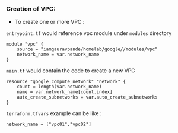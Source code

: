 ### Creation of VPC:

-  To create one or more VPC : 

`entrypoint.tf` would reference vpc module under `modules` directory

```hcl
module "vpc" {
    source = "iamgauravpande/homelab/google//modules/vpc"
    network_name = var.network_name
}
```

`main.tf` would contain the code to create a new VPC

```hcl
resource "google_compute_network" "network" {
    count = length(var.network_name)
    name = var.network_name[count.index]
    auto_create_subnetworks = var.auto_create_subnetworks
}
```

`terraform.tfvars` example can be like :

```hcl
network_name = ["vpc01","vpc02"]
```